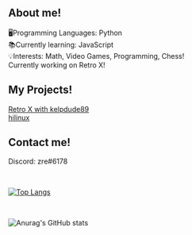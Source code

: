 ## About me!
🖥️Programming Languages: Python
<br/>
📚Currently learning: JavaScript
<br/>
💡Interests: Math, Video Games, Programming, Chess!
<br/>
Currently working on Retro X!
<br/>


## My Projects!
<a href="https://github.com/HiPap/retro-x-webhookspammer">Retro X with kelpdude89 </a>
<br/>
<a href="https://github.com/HiPap/hilinux">hilinux </a>
<br/>

## Contact me!
Discord: zre#6178
<br/>

<br/>

[![Top Langs](https://github-readme-stats.vercel.app/api/top-langs/?username=HiPap&layout=compact)](https://github.com/anuraghazra/github-readme-stats)
<br/>

<br/>

![Anurag's GitHub stats](https://github-readme-stats.vercel.app/api?username=HiPap&show_icons=true&theme=synthwave)
<br/>
